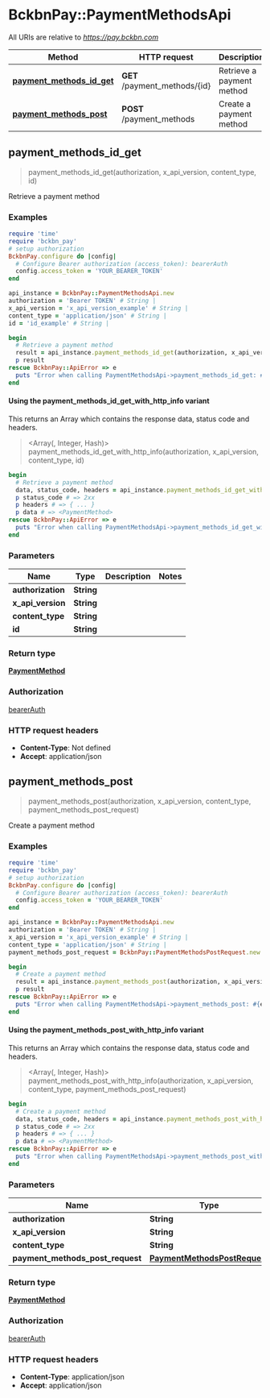 # BckbnPay::PaymentMethodsApi

All URIs are relative to *https://pay.bckbn.com*

| Method | HTTP request | Description |
| ------ | ------------ | ----------- |
| [**payment_methods_id_get**](PaymentMethodsApi.md#payment_methods_id_get) | **GET** /payment_methods/{id} | Retrieve a payment method |
| [**payment_methods_post**](PaymentMethodsApi.md#payment_methods_post) | **POST** /payment_methods | Create a payment method |


## payment_methods_id_get

> <PaymentMethod> payment_methods_id_get(authorization, x_api_version, content_type, id)

Retrieve a payment method

### Examples

```ruby
require 'time'
require 'bckbn_pay'
# setup authorization
BckbnPay.configure do |config|
  # Configure Bearer authorization (access_token): bearerAuth
  config.access_token = 'YOUR_BEARER_TOKEN'
end

api_instance = BckbnPay::PaymentMethodsApi.new
authorization = 'Bearer TOKEN' # String | 
x_api_version = 'x_api_version_example' # String | 
content_type = 'application/json' # String | 
id = 'id_example' # String | 

begin
  # Retrieve a payment method
  result = api_instance.payment_methods_id_get(authorization, x_api_version, content_type, id)
  p result
rescue BckbnPay::ApiError => e
  puts "Error when calling PaymentMethodsApi->payment_methods_id_get: #{e}"
end
```

#### Using the payment_methods_id_get_with_http_info variant

This returns an Array which contains the response data, status code and headers.

> <Array(<PaymentMethod>, Integer, Hash)> payment_methods_id_get_with_http_info(authorization, x_api_version, content_type, id)

```ruby
begin
  # Retrieve a payment method
  data, status_code, headers = api_instance.payment_methods_id_get_with_http_info(authorization, x_api_version, content_type, id)
  p status_code # => 2xx
  p headers # => { ... }
  p data # => <PaymentMethod>
rescue BckbnPay::ApiError => e
  puts "Error when calling PaymentMethodsApi->payment_methods_id_get_with_http_info: #{e}"
end
```

### Parameters

| Name | Type | Description | Notes |
| ---- | ---- | ----------- | ----- |
| **authorization** | **String** |  |  |
| **x_api_version** | **String** |  |  |
| **content_type** | **String** |  |  |
| **id** | **String** |  |  |

### Return type

[**PaymentMethod**](PaymentMethod.md)

### Authorization

[bearerAuth](../README.md#bearerAuth)

### HTTP request headers

- **Content-Type**: Not defined
- **Accept**: application/json


## payment_methods_post

> <PaymentMethod> payment_methods_post(authorization, x_api_version, content_type, payment_methods_post_request)

Create a payment method

### Examples

```ruby
require 'time'
require 'bckbn_pay'
# setup authorization
BckbnPay.configure do |config|
  # Configure Bearer authorization (access_token): bearerAuth
  config.access_token = 'YOUR_BEARER_TOKEN'
end

api_instance = BckbnPay::PaymentMethodsApi.new
authorization = 'Bearer TOKEN' # String | 
x_api_version = 'x_api_version_example' # String | 
content_type = 'application/json' # String | 
payment_methods_post_request = BckbnPay::PaymentMethodsPostRequest.new # PaymentMethodsPostRequest | 

begin
  # Create a payment method
  result = api_instance.payment_methods_post(authorization, x_api_version, content_type, payment_methods_post_request)
  p result
rescue BckbnPay::ApiError => e
  puts "Error when calling PaymentMethodsApi->payment_methods_post: #{e}"
end
```

#### Using the payment_methods_post_with_http_info variant

This returns an Array which contains the response data, status code and headers.

> <Array(<PaymentMethod>, Integer, Hash)> payment_methods_post_with_http_info(authorization, x_api_version, content_type, payment_methods_post_request)

```ruby
begin
  # Create a payment method
  data, status_code, headers = api_instance.payment_methods_post_with_http_info(authorization, x_api_version, content_type, payment_methods_post_request)
  p status_code # => 2xx
  p headers # => { ... }
  p data # => <PaymentMethod>
rescue BckbnPay::ApiError => e
  puts "Error when calling PaymentMethodsApi->payment_methods_post_with_http_info: #{e}"
end
```

### Parameters

| Name | Type | Description | Notes |
| ---- | ---- | ----------- | ----- |
| **authorization** | **String** |  |  |
| **x_api_version** | **String** |  |  |
| **content_type** | **String** |  |  |
| **payment_methods_post_request** | [**PaymentMethodsPostRequest**](PaymentMethodsPostRequest.md) |  |  |

### Return type

[**PaymentMethod**](PaymentMethod.md)

### Authorization

[bearerAuth](../README.md#bearerAuth)

### HTTP request headers

- **Content-Type**: application/json
- **Accept**: application/json

